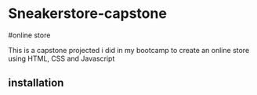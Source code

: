 # Sneakerstore-capstone
#online store

This is a capstone projected i did in my bootcamp to create an online store using HTML, CSS and Javascript

## installation



